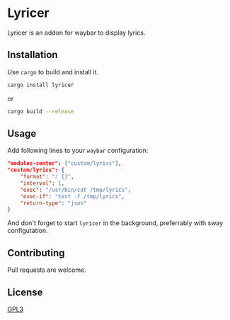 # Lyricer

Lyricer is an addon for waybar to display lyrics.

## Installation

Use `cargo` to build and install it.

```bash
cargo install lyricer
```
or

```bash
cargo build --release
```

## Usage

Add following lines to your `waybar` configuration:

```json
"modules-center": ["custom/lyrics"],
"custom/lyrics": {
    "format": "♪ {}",
    "interval": 1, 
    "exec": "/usr/bin/cat /tmp/lyrics", 
    "exec-if": "test -f /tmp/lyrics",
    "return-type": "json"
}
```

And don't forget to start `lyricer` in the background, preferrably with sway configutation.

## Contributing

Pull requests are welcome.

## License

[GPL3](https://choosealicense.com/licenses/gpl-3.0)